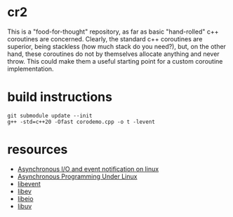 # cr2
This is a "food-for-thought" repository, as far as basic "hand-rolled" c++ coroutines are concerned. Clearly, the standard c++ coroutines are superior, being stackless (how much stack do you need?), but, on the other hand, these coroutines do not by themselves allocate anything and never throw. This could make them a useful starting point for a custom coroutine implementation.
# build instructions
    git submodule update --init
    g++ -std=c++20 -Ofast corodemo.cpp -o t -levent
# resources
* [Asynchronous I/O and event notification on linux](http://davmac.org/davpage/linux/async-io.html)
* [Asynchronous Programming Under Linux](https://unixism.net/loti/async_intro.html)
* [libevent](https://libevent.org/)
* [libev](https://github.com/enki/libev)
* [libeio](http://software.schmorp.de/pkg/libeio.html)
* [libuv](https://github.com/libuv/libuv)

